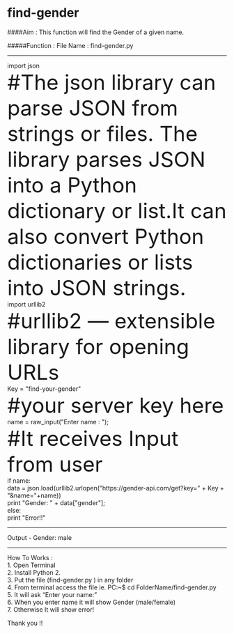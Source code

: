 # find-gender
####Aim : This function will find the Gender of a given name.<br>

#####Function :  File Name : find-gender.py<br>
<hr>
import json <br>
 <font size="8px;"> #The json library can parse JSON from strings or files. The library parses JSON into a 	Python dictionary or list.It can also convert Python dictionaries or lists into JSON strings.</font><br>
import urllib2<br>
<font size="8px;"> #urllib2 — extensible library for opening URLs</font><br>
Key = "find-your-gender"<br>
<font size="8px;"> #your server key here</font><br>
name = raw_input("Enter name : ");<br>
<font size="8px;"> #It receives Input from user</font><br>
if name:<br>
    data = json.load(urllib2.urlopen("https://gender-api.com/get?key=" + Key + "&name="+name))<br>
    print "Gender: " + data["gender"];<br>
else:<br>
    print "Error!!"<br>
<hr>
Output - Gender: male<br>

<hr>
How To Works :<br>
1. Open Terminal<br>
2. Install Python 2.<br>
3. Put the file (find-gender.py ) in any folder<br>
4. From terminal access the file ie. PC:~$  cd FolderName/find-gender.py<br>
5. It will ask “Enter your name:”<br>
6. When you enter name it will show Gender (male/female)<br>
7. Otherwise It will show error!<br>


Thank you !!
